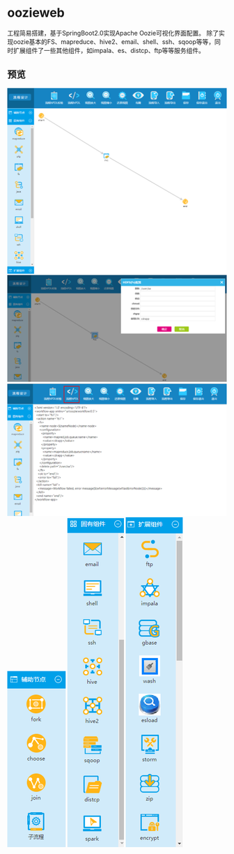 # oozieweb
工程简易搭建，基于SpringBoot2.0实现Apache Oozie可视化界面配置。
除了实现oozie基本的FS、mapreduce、hive2、email、shell、ssh、sqoop等等，同时扩展组件了一些其他组件，如impala、es、distcp、ftp等等服务组件。

## 预览
![](doc/1.png)
![](doc/2.png)
![](doc/3.png)
![](doc/4.png)
![](doc/6.png)
![](doc/7.png)